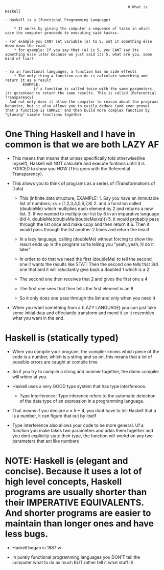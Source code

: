                                                             # What is Haskell

    - Haskell is a (functional Programming Language)        

        * It works by giving the computer a sequence of tasks in which case the computer proceeds to executing said taskss.

    - For example you CANT set variable (a) to 5, set it something else down down the road.
        * for example: If you say that (a) is 5, you CANT say its something else later because we just said its 5, what are you, some kind of liar?


    - So in functional languages, a function has no side effects
        * The only thing a function can do is calculate something and return it as a result
            EXAMPLE:
                 if a function is called twice with the same parameters, its guranteed to return the same results. This is called (Referential Transparency)
    - And not only does it allow the compiler to reason about the programs behavior, but it also allows you to easily deduce (and even prove) that a function is CORRECT and then build more complex function by "glueing" simple functions together

# One Thing Haskell and I have in common is that we are both LAZY AF

- This means that means that unless specifically told otherwise(like myself), Haskell will NOT calculate and execute funtions untill it is FORCED to show you HOW (This goes with the Referential Transparency).
- This allows you to think of programs as a series of (Transformations of Data)
	- This (infinite data structure,
            EXAMPLE:
                1. Say you have an immutable list of numbers; xs = [1,2,3,4,5,6,7,8]
                2. and a function called (doubleMe) which multiplies each element by 2 and returns a new list.
                3. If we wanted to multiply our list by 8 in an imparative language did 
                4. doubleMe(doubleMe(doubleMe(xs)))
                5. It would probably pass through the list once and make copy and then return it
                6. Then it would pass through the list another 2 times and return the result
                
	- In a lazy language, calling (doubleMe) without forcing to show the result ends up in the program sorta telling you "yeah, yeah, Ill do it later"
	- In order to do that we need the first (doubleMe) to  tell the second  one it wants the results like STAT! Then the second one tells that 3rd one that and it will reluctantly give back a doubled 1 which is a 2
	- The second one then receives that 2 and gives the first one a 4 
	- The first one sees that then tells the first element is an 8
	- So it only does one pass through the list and only when you need it
                    
- When you want something from a (LAZY LANGUAGE) you can just take some initial data and effeciantly transform and mend it so it resembles what you want in the end.
                     
                
# Haskell is (statically typed)
- When you compile your program, the compiler knows which piece of the code is a number, which is a string and so on, this means that a lot of possible errors are caught at compile time
- So if you try to compile a string and numner together, the damn compiler will whine at you.
- Haskell uses a very GOOD type system that has type interference.
                    
	* Type Interference: Type inference refers to the automatic detection of the data type of an expression in a programming language.				

- That means if you declare a = 5 + 4, you dont have to tell Haskell that a is a number, it can figure that out by itself
- Type interference also allows your code to be more general. Uf a function you make takes two parameters and adds them together and you dont explicitly state their type, the function will workd on any two parameters that act like numbers



# NOTE: Haskell is (elegant and concise). Because it uses a lot of high level concepts, Haskell programs are usually shorter than their IMPERATIVE EQUIVALENTS. And shorter programs are easier to maintain than longer ones and have less bugs.

- Haskell began in 1987 w
                
- In purely functional programming languages you DON'T tell the computer what to do as much BUT rather tell it what stuff IS.
